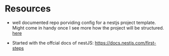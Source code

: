 # Resources
- well documented repo porviding config for a nestjs project template. Might come in handy once I see more how the project will be structured. [here](https://github.com/Saluki/nestjs-template)

- Started with the offcial docs of nestJS: https://docs.nestjs.com/first-steps

